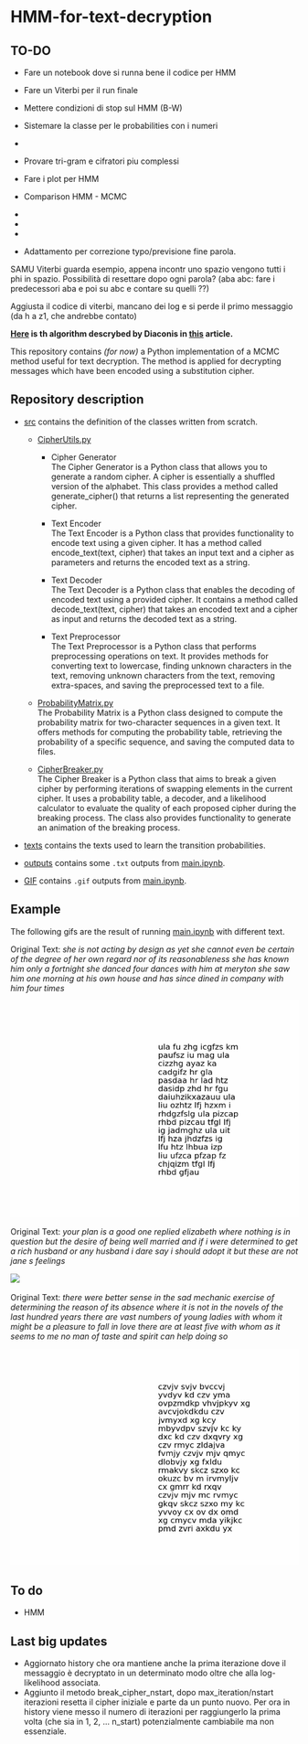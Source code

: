 # HMM-for-text-decryption

## TO-DO
- Fare un notebook dove si runna bene il codice per HMM
- Fare un Viterbi per il run finale
- Mettere condizioni di stop sul HMM (B-W)
- Sistemare la classe per le probabilities con i numeri

- 
- Provare tri-gram e cifratori piu complessi
- Fare i plot per HMM
- Comparison HMM - MCMC
- 
- 
- 
- Adattamento per correzione typo/previsione fine parola.

SAMU
Viterbi guarda esempio, appena incontr uno spazio vengono tutti i phi in spazio.
Possibilità di resettare dopo ogni parola? (aba abc: fare i predecessori aba e poi su abc e contare su quelli ??)

Aggiusta il codice di viterbi, mancano dei log e si perde il primo messaggio (da h a z1, che andrebbe contato)

**[Here](main.ipynb) is th algorithm descrybed by Diaconis in [this](articles/MCMCRev.pdf) article.**

This repository contains *(for now)* a Python implementation of a MCMC method useful for text decryption.
The method is applied for decrypting messages which have been encoded using a substitution cipher.

## Repository description

- [src](src/) contains the definition of the classes written from scratch.

    - [CipherUtils.py](src/CipherUtils.py) 
        - Cipher Generator \
            The Cipher Generator is a Python class that allows you to generate a random cipher. A cipher is essentially a shuffled version of the alphabet. This class provides a method called generate_cipher() that returns a list representing the generated cipher.

        - Text Encoder \
            The Text Encoder is a Python class that provides functionality to encode text using a given cipher. It has a method called encode_text(text, cipher) that takes an input text and a cipher as parameters and returns the encoded text as a string.

        - Text Decoder \
            The Text Decoder is a Python class that enables the decoding of encoded text using a provided cipher. It contains a method called decode_text(text, cipher) that takes an encoded text and a cipher as input and returns the decoded text as a string.

        - Text Preprocessor \
            The Text Preprocessor is a Python class that performs preprocessing operations on text. It provides methods for converting text to lowercase, finding unknown characters in the text, removing unknown characters from the text, removing extra-spaces, and saving the preprocessed text to a file.



    - [ProbabilityMatrix.py](src/ProbabilityMatrix.py) \
        The Probability Matrix is a Python class designed to compute the probability matrix for two-character sequences in a given text. It offers methods for computing the probability table, retrieving the probability of a specific sequence, and saving the computed data to files.


    - [CipherBreaker.py](src/CipherBreaker.py) \
        The Cipher Breaker is a Python class that aims to break a given cipher by performing iterations of swapping elements in the current cipher. It uses a probability table, a decoder, and a likelihood calculator to evaluate the quality of each proposed cipher during the breaking process. The class also provides functionality to generate an animation of the breaking process.
    
- [texts](texts/) contains the texts used to learn the transition probabilities.

- [outputs](outputs/) contains some ```.txt``` outputs from [main.ipynb](main.ipynb).

- [GIF](GIF/) contains ```.gif``` outputs from [main.ipynb](main.ipynb).

## Example

The following gifs are the result of running [main.ipynb](main.ipynb) with different text.

Original Text: *she is not acting by design as yet she cannot even be certain of the degree of her own regard nor of its reasonableness she has known him only a fortnight she danced four dances with him at meryton she saw him one morning at his own house and has since dined in company with him four times*

![](GIF/she%20is%20not.gif)


Original Text: *your plan is a good one replied elizabeth where nothing is in question but the desire of being well married and if i were determined to get a rich husband or any husband i dare say i should adopt it but these are not jane s feelings*

![](GIF/your%20plan.gif)


Original Text: *there were better sense in the sad mechanic exercise of determining the reason of its absence where it is not in the novels of the last hundred years there are vast numbers of young ladies with whom it might be a pleasure to fall in love there are at least five with whom as it seems to me no man of taste and spirit can help doing so*


![](GIF/there%20were.gif)

## To do

- HMM

## Last big updates

- Aggiornato history che ora mantiene anche la prima iterazione dove il messaggio è decryptato in un determinato modo oltre che alla log-likelihood associata.
- Aggiunto il metodo break_cipher_nstart, dopo max_iteration/nstart iterazioni resetta il cipher iniziale e parte da un punto nuovo. Per ora in history viene messo il numero di iterazioni per raggiungerlo la prima volta (che sia in 1, 2, ... n_start) potenzialmente cambiabile ma non essenziale.
